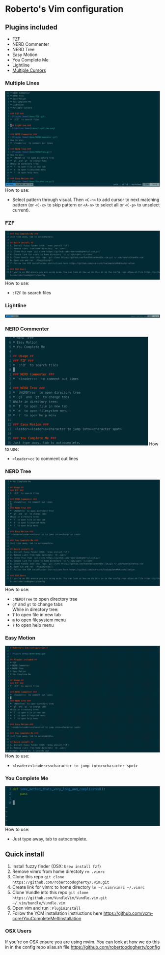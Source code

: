 # Roberto's Vim configuration #

## Plugins included ##
* FZF
* NERD Commenter
* NERD Tree
* Easy Motion 
* You Complete Me
* Lightline
* [Multiple Cursors](https://github.com/terryma/vim-multiple-cursors)

### Multiple Lines ###
![Plugins Demo](demo/MultipleCursors.gif)
How to use:
* Select pattern through visual. Then `<C-n>` to add cursor to next matching pattern (or `<C-x>` to skip pattern or `<A-n>` to select all or `<C-p>` to unselect current).

### FZF ###
![Plugins Demo](demo/FZF.gif)
How to use:
* `:FZF` to search files   

### Lightline ###
![Lightline Demo](demo/lightline.png)

### NERD Commenter ###
![Plugins Demo](demo/NERDCommenter.gif)
How to use:
* `<leader>cc` to comment out lines   

### NERD Tree ###
![Plugins Demo](demo/NERDTree.gif)
How to use:
* `:NERDTree` to open directory tree    
* `gT` and `gt` to change tabs   
While in directory tree:
* `T` to open file in new tab   
* `m` to open filesystem menu   
* `?` to open help menu    

### Easy Motion ###
![Plugins Demo](demo/EasyMotion.gif)
How to use:
* `<leader><leader>s<character to jump into><character spot>`   

### You Complete Me ###
![Plugins Demo](demo/YouCompleteMe.gif)
How to use:
* Just type away, tab to autocomplete.   

## Quick install ##
1. Install fuzzy finder (OSX: `brew install fzf`)   
2. Remove vimrc from home directoty `rm .vimrc`    
3. Clone this repo `git clone https://github.com/robertoodogherty/.vim.git`   
4. Create link for vimrc to home directory `ln ~/.vim/vimrc ~/.vimrc`   
5. Clone Vundle into this repo `git clone https://github.com/VundleVim/Vundle.vim.git ~/.vim/bundle/Vundle.vim`   
6. Open vim and run `:PluginInstall`   
7. Follow the YCM installation instructions here https://github.com/ycm-core/YouCompleteMe#installation   

### OSX Users
If you're on OSX ensure you are using mvim. You can look at how we do this in in the config repo alias.sh file https://github.com/robertoodogherty/config   
